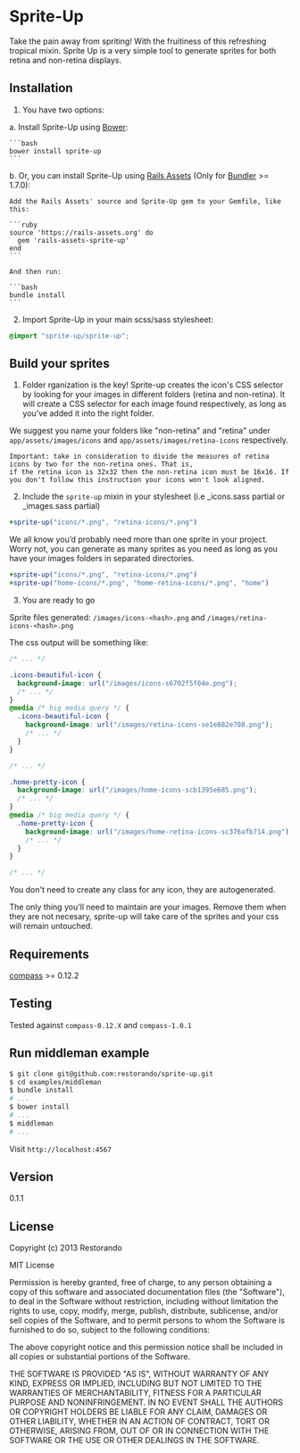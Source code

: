 # Sprite-Up

Take the pain away from spriting! With the fruitiness of this refreshing tropical mixin.
Sprite Up is a very simple tool to generate sprites for both retina and non-retina displays.


## Installation

1. You have two options:

  a. Install Sprite-Up using [Bower](http://bower.io):

    ```bash
    bower install sprite-up
    ```

  b. Or, you can install Sprite-Up using [Rails Assets](https://rails-assets.org) (Only for [Bundler](http://bundler.io) >= 1.7.0):

    Add the Rails Assets' source and Sprite-Up gem to your Gemfile, like this:

    ```ruby
    source 'https://rails-assets.org' do
      gem 'rails-assets-sprite-up'
    end
    ```

    And then run:

    ```bash
    bundle install
    ```

2. Import Sprite-Up in your main scss/sass stylesheet:

  ```scss
  @import "sprite-up/sprite-up";
  ```

## Build your sprites

1. Folder rganization is the key! Sprite-up creates the icon's CSS selector by looking for your images in different folders (retina and non-retina). It will create a CSS selector for each image found respectively, as long as you've added it into the right folder.  

  We suggest you name your folders like "non-retina" and "retina" under `app/assets/images/icons` and `app/assets/images/retina-icons` respectively.

    Important: take in consideration to divide the measures of retina icons by two for the non-retina ones. That is,
    if the retina icon is 32x32 then the non-retina icon must be 16x16. If you don't follow this instruction your icons won't look aligned.

2. Include the `sprite-up` mixin in your stylesheet (i.e _icons.sass partial or _images.sass partial)

  ```sass
  +sprite-up("icons/*.png", "retina-icons/*.png")
  ```

  We all know you’d probably need more than one sprite in your project. Worry not, you can generate as many sprites as you need as long as you have your images folders in separated directories.

  ```sass
  +sprite-up("icons/*.png", "retina-icons/*.png")
  +sprite-up("home-icons/*.png", "home-retina-icons/*.png", "home")
  ```

3. You are ready to go

  Sprite files generated: `/images/icons-<hash>.png` and `/images/retina-icons-<hash>.png`

  The css output will be something like:

  ```css
  /* ... */

  .icons-beautiful-icon {
    background-image: url("/images/icons-s6702f5f04e.png");
    /* ... */
  }
  @media /* big media query */ {
    .icons-beautiful-icon {
      background-image: url("/images/retina-icons-se1e882e708.png");
      /* ... */
    }
  }

  /* ... */

  .home-pretty-icon {
    background-image: url("/images/home-icons-scb1395e685.png");
    /* ... */
  }
  @media /* big media query */ {
    .home-pretty-icon {
      background-image: url("/images/home-retina-icons-sc376afb714.png");
      /* ... */
    }
  }

  /* ... */
  ```

You don't need to create any class for any icon, they are autogenerated.

The only thing you'll need to maintain are your images. Remove them when they are not necesary, sprite-up will take care of the sprites and your css will remain untouched.

## Requirements

[compass](https://github.com/compass/compass) >= 0.12.2

## Testing

Tested against `compass-0.12.X` and `compass-1.0.1`

## Run middleman example

  ```bash
  $ git clone git@github.com:restorando/sprite-up.git
  $ cd examples/middleman
  $ bundle install
  # ...
  $ bower install
  # ...
  $ middleman
  # ...
  ```

Visit `http://localhost:4567`

## Version

0.1.1

## License

Copyright (c) 2013 Restorando

MIT License

Permission is hereby granted, free of charge, to any person obtaining a copy of this software and associated documentation files (the "Software"), to deal in the Software without restriction, including without limitation the rights to use, copy, modify, merge, publish, distribute, sublicense, and/or sell copies of the Software, and to permit persons to whom the Software is furnished to do so, subject to the following conditions:

The above copyright notice and this permission notice shall be included in all copies or substantial portions of the Software.

THE SOFTWARE IS PROVIDED "AS IS", WITHOUT WARRANTY OF ANY KIND, EXPRESS OR IMPLIED, INCLUDING BUT NOT LIMITED TO THE WARRANTIES OF MERCHANTABILITY, FITNESS FOR A PARTICULAR PURPOSE AND NONINFRINGEMENT. IN NO EVENT SHALL THE AUTHORS OR COPYRIGHT HOLDERS BE LIABLE FOR ANY CLAIM, DAMAGES OR OTHER LIABILITY, WHETHER IN AN ACTION OF CONTRACT, TORT OR OTHERWISE, ARISING FROM, OUT OF OR IN CONNECTION WITH THE SOFTWARE OR THE USE OR OTHER DEALINGS IN THE SOFTWARE.
